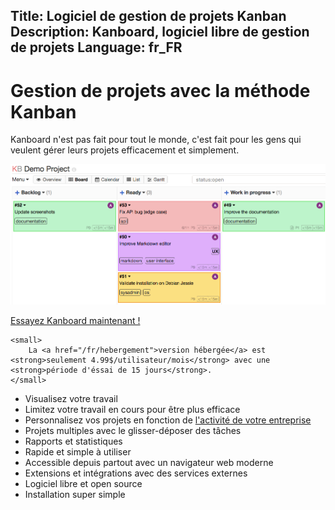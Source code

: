 Title: Logiciel de gestion de projets Kanban
Description: Kanboard, logiciel libre de gestion de projets
Language: fr_FR
---

Gestion de projets avec la méthode Kanban
=========================================

Kanboard n'est pas fait pour tout le monde, c'est fait pour les gens qui veulent gérer leurs projets efficacement et simplement.

![Aperçu de Kanboard](/screenshots/board.png)

<div class="align-center subscribe">
    <p>
        <a href="https://signup.kanboard.net/" class="btn btn-blue subscribe-link">Essayez Kanboard maintenant !</a>
    </p>

    <small>
        La <a href="/fr/hebergement">version hébergée</a> est <strong>seulement 4.99$/utilisateur/mois</strong> avec une <strong>période d'éssai de 15 jours</strong>.
    </small>
</div>

- Visualisez votre travail
- Limitez votre travail en cours pour être plus efficace
- Personnalisez vos projets en fonction de [l'activité de votre entreprise](/fr/documentation/usage-examples)
- Projets multiples avec le glisser-déposer des tâches
- Rapports et statistiques
- Rapide et simple à utiliser
- Accessible depuis partout avec un navigateur web moderne
- Extensions et intégrations avec des services externes
- Logiciel libre et open source
- Installation super simple
